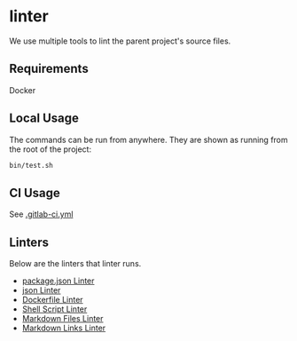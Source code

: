 # linter

We use multiple tools to lint the parent project's source files.

## Requirements

Docker

## Local Usage

The commands can be run from anywhere. They are shown as running from the
root of the project:

```bash
bin/test.sh
```

## CI Usage

See [.gitlab-ci.yml](../../.gitlab-ci.yml)

## Linters

Below are the linters that linter runs.

- [package.json Linter](../../devtools/lint-pkg-json/README.md)
- [json Linter](../../devtools/lint-json-files/README.md)
- [Dockerfile Linter](../../devtools/lint-dockerfiles/README.md)
- [Shell Script Linter](../../devtools/lint-shell-scripts/README.md)
- [Markdown Files Linter](../../devtools/lint-markdown-files/README.md)
- [Markdown Links Linter](../../devtools/lint-markdown-links/README.md)
